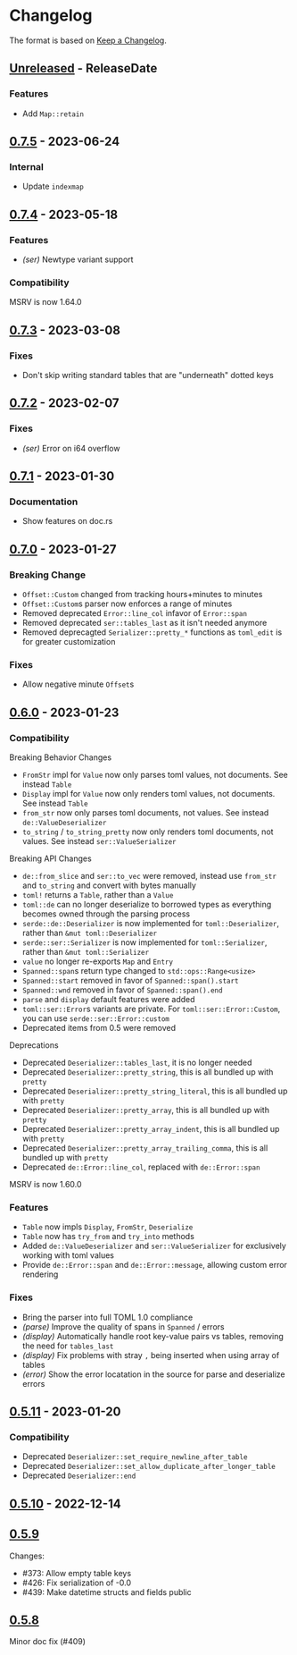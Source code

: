 # Changelog

The format is based on [Keep a Changelog].

[Keep a Changelog]: http://keepachangelog.com/en/1.0.0/

<!-- next-header -->
## [Unreleased] - ReleaseDate

### Features

- Add `Map::retain`

## [0.7.5] - 2023-06-24

### Internal

- Update `indexmap`

## [0.7.4] - 2023-05-18

### Features

- *(ser)* Newtype variant support

### Compatibility

MSRV is now 1.64.0

## [0.7.3] - 2023-03-08

### Fixes

- Don't skip writing standard tables that are "underneath" dotted keys

## [0.7.2] - 2023-02-07

### Fixes

- *(ser)* Error on i64 overflow

## [0.7.1] - 2023-01-30

### Documentation

- Show features on doc.rs

## [0.7.0] - 2023-01-27

### Breaking Change

- `Offset::Custom` changed from tracking hours+minutes to minutes
- `Offset::Custom`s parser now enforces a range of minutes
- Removed deprecated `Error::line_col` infavor of `Error::span`
- Removed deprecated `ser::tables_last` as it isn't needed anymore
- Removed deprecagted `Serializer::pretty_*` functions as `toml_edit` is for greater customization

### Fixes

- Allow negative minute `Offset`s

## [0.6.0] - 2023-01-23

### Compatibility

Breaking Behavior Changes
- `FromStr` impl for `Value` now only parses toml values, not documents.  See instead `Table`
- `Display` impl for `Value` now only renders toml values, not documents.  See instead `Table`
- `from_str` now only parses toml documents, not values.  See instead `de::ValueDeserializer`
- `to_string` / `to_string_pretty` now only renders toml documents, not values.  See instead `ser::ValueSerializer`

Breaking API Changes
- `de::from_slice` and `ser::to_vec` were removed, instead use `from_str` and `to_string` and convert with bytes manually
- `toml!` returns a `Table`, rather than a `Value`
- `toml::de` can  no longer deserialize to borrowed types as everything becomes owned through the parsing process
- `serde::de::Deserializer` is now implemented for `toml::Deserializer`, rather than `&mut toml::Deserializer`
- `serde::ser::Serializer` is now implemented for `toml::Serializer`, rather than `&mut toml::Serializer`
- `value` no longer re-exports `Map` and `Entry`
- `Spanned::span`s return type changed to `std::ops::Range<usize>`
- `Spanned::start` removed in favor of `Spanned::span().start`
- `Spanned::wnd` removed in favor of `Spanned::span().end`
- `parse` and `display` default features were added
- `toml::ser::Error`s variants are private.  For `toml::ser::Error::Custom`, you can use `serde::ser::Error::custom`
- Deprecated items from 0.5 were removed

Deprecations
- Deprecated `Deserializer::tables_last`, it is no longer needed
- Deprecated `Deserializer::pretty_string`, this is all bundled up with `pretty`
- Deprecated `Deserializer::pretty_string_literal`, this is all bundled up with `pretty`
- Deprecated `Deserializer::pretty_array`, this is all bundled up with `pretty`
- Deprecated `Deserializer::pretty_array_indent`, this is all bundled up with `pretty`
- Deprecated `Deserializer::pretty_array_trailing_comma`, this is all bundled up with `pretty`
- Deprecated `de::Error::line_col`, replaced with `de::Error::span`

MSRV is now 1.60.0

### Features

- `Table` now impls `Display`, `FromStr`, `Deserialize`
- `Table` now has `try_from` and `try_into` methods
- Added `de::ValueDeserializer` and `ser::ValueSerializer` for exclusively working with toml values
- Provide `de::Error::span` and `de::Error::message`, allowing custom error rendering

### Fixes

- Bring the parser into full TOML 1.0 compliance
- *(parse)* Improve the quality of spans in `Spanned` / errors
- *(display)* Automatically handle root key-value pairs vs tables, removing the need for `tables_last`
- *(display)* Fix problems with stray `,` being inserted when using array of tables
- *(error)* Show the error locatation in the source for parse and deserialize errors

## [0.5.11] - 2023-01-20

### Compatibility

- Deprecated  `Deserializer::set_require_newline_after_table`
- Deprecated  `Deserializer::set_allow_duplicate_after_longer_table`
- Deprecated  `Deserializer::end`

## [0.5.10] - 2022-12-14

## [0.5.9]

Changes:

- #373: Allow empty table keys
- #426: Fix serialization of -0.0
- #439: Make datetime structs and fields public

## [0.5.8]

Minor doc fix (#409)

<!-- next-url -->
[Unreleased]: https://github.com/toml-rs/toml/compare/toml-v0.7.5...HEAD
[0.7.5]: https://github.com/toml-rs/toml/compare/toml-v0.7.4...toml-v0.7.5
[0.7.4]: https://github.com/toml-rs/toml/compare/toml-v0.7.3...toml-v0.7.4
[0.7.3]: https://github.com/toml-rs/toml/compare/toml-v0.7.2...toml-v0.7.3
[0.7.2]: https://github.com/toml-rs/toml/compare/toml-v0.7.1...toml-v0.7.2
[0.7.1]: https://github.com/toml-rs/toml/compare/toml-v0.7.0...toml-v0.7.1
[0.7.0]: https://github.com/toml-rs/toml/compare/toml-v0.6.0...toml-v0.7.0
[0.6.0]: https://github.com/toml-rs/toml/compare/70caf40...toml-v0.6.0
[0.5.11]: https://github.com/toml-rs/toml_edit/compare/toml-v0.5.10...toml-v0.5.11
[0.5.10]: https://github.com/toml-rs/toml_edit/compare/70caf40...toml-v0.5.10
[0.5.9]: https://github.com/toml-rs/toml_edit/compare/94b319f...70caf40
[0.5.8]: https://github.com/toml-rs/toml_edit/compare/9a94610...94b319f

